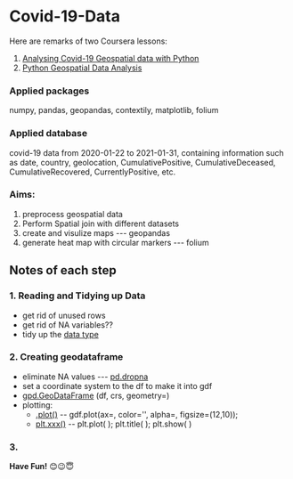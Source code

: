# Covid-19-Data
Here are remarks of two Coursera lessons:
1. [Analysing Covid-19 Geospatial data with Python](https://www.coursera.org/learn/geospatial-covid19-python/home/welcome)
1. [Python Geospatial Data Analysis](https://www.coursera.org/learn/python-geospatial-data-analysis/home/welcome)

### Applied packages 
numpy, pandas, geopandas, contextily, matplotlib, folium

### Applied database
covid-19 data from 2020-01-22 to 2021-01-31, containing information such as date, country, geolocation, CumulativePositive, CumulativeDeceased, CumulativeRecovered, CurrentlyPositive, etc.

### Aims: 
1. preprocess geospatial data 
1. Perform Spatial join with different datasets 
1. create and visulize maps --- geopandas
1. generate heat map with circular markers --- folium


## Notes of each step
### 1. Reading and Tidying up Data
* get rid of unused rows
* get rid of NA variables??
* tidy up the [data type](https://numpy.org/doc/stable/user/basics.types.html) 

### 2. Creating geodataframe
* eliminate NA values --- [pd.dropna](https://pandas.pydata.org/docs/reference/api/pandas.DataFrame.dropna.html)
* set a coordinate system to the df to make it into gdf
* [gpd.GeoDataFrame](https://geopandas.org/gallery/create_geopandas_from_pandas.html) (df, crs, geometry=)
* plotting: 
  * [.plot()](https://towardsdatascience.com/what-are-the-plt-and-ax-in-matplotlib-exactly-d2cf4bf164a9) -- gdf.plot(ax=, color='', alpha=, figsize=(12,10)); 
  * [plt.xxx()]() -- plt.plot( ); plt.title( ); plt.show( )

### 3. 







**Have Fun!** :blush::wink::innocent:
